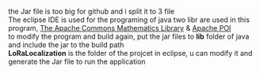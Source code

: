 the Jar file is too big for github and i split it to 3 file  
The eclipse IDE is used for the programing of java 
two libr are used in this program, [The Apache Commons Mathematics Library](https://commons.apache.org/proper/commons-math/) & [Apache POI](https://poi.apache.org/)  
to modify the program and build again, put the jar files to **lib** folder of java and include the jar to the build path  
**LoRaLocalization** is the folder of the projcet in eclipse, u can modify it and generate the Jar file to run the application
